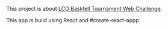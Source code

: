This project is about [LCO Basktell Tournament Web Challenge](https://lco-basketball-tournament.herokuapp.com/).

This app is build using React and #create-react-appp
